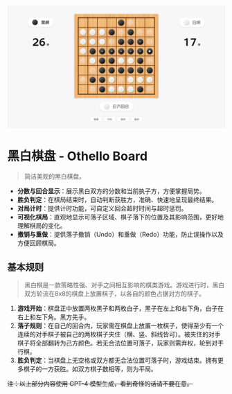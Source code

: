 ![](https://raw.githubusercontent.com/NXY666/othello-board/master/arts/othello-board.png)

# 黑白棋盘 - Othello Board

> 简洁美观的黑白棋盘。

- **分数与回合显示**：展示黑白双方的分数和当前执子方，方便掌握局势。
- **胜负判定**：在棋局结束时，自动判断获胜方，准确、快速地呈现最终结果。
- **对局计时**：提供计时功能，可自定义回合超时时间与超时惩罚。
- **可视化棋局**：直观地显示可落子区域、棋子落下的位置及其影响范围，更好地理解棋局的变化。
- **撤销与重做**：提供落子撤销（Undo）和重做（Redo）功能，防止误操作以及方便回顾棋局。

## 基本规则

> 黑白棋是一款策略性强、对手之间相互影响的棋类游戏。游戏进行时，黑白双方轮流在8x8的棋盘上放置棋子，以各自的颜色占据对方的棋子。

1. **游戏开始**：棋盘正中放置两枚黑子和两枚白子，黑子在左上和右下角，白子在右上和左下角。黑方先手。
2. **落子规则**：在自己的回合内，玩家需在棋盘上放置一枚棋子，使得至少有一个连续的对手棋子被自己的两枚棋子夹住（横、竖、斜线皆可）。被夹住的对手棋子将全部翻转为己方颜色。若无合法位置可落子，玩家则需弃权，轮到对手行棋。
3. **胜负判定**：当棋盘上无空格或双方都无合法位置可落子时，游戏结束。拥有更多棋子的一方获胜。如双方棋子数相等，则为平局。

<s>注：以上部分内容使用 GPT-4 模型生成，看到奇怪的话请不要在意。</s>